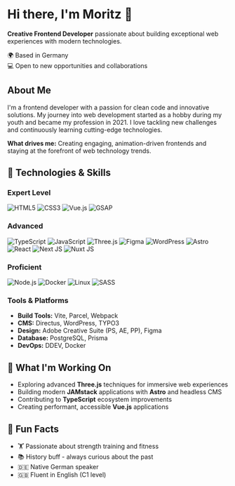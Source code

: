 # Hi there, I'm Moritz 👋

**Creative Frontend Developer** passionate about building exceptional web experiences with modern technologies.

🌍 Based in Germany  
💻 Open to new opportunities and collaborations

## About Me

I'm a frontend developer with a passion for clean code and innovative solutions. My journey into web development started as a hobby during my youth and became my profession in 2021. I love tackling new challenges and continuously learning cutting-edge technologies.

**What drives me:** Creating engaging, animation-driven frontends and staying at the forefront of web technology trends.

## 🚀 Technologies & Skills

### **Expert Level**
![HTML5](https://img.shields.io/badge/html5-%23E34F26.svg?style=for-the-badge&logo=html5&logoColor=white)
![CSS3](https://img.shields.io/badge/css3-%231572B6.svg?style=for-the-badge&logo=css3&logoColor=white)
![Vue.js](https://img.shields.io/badge/vuejs-%2335495e.svg?style=for-the-badge&logo=vuedotjs&logoColor=%234FC08D)
![GSAP](https://img.shields.io/badge/GSAP-88CE02?style=for-the-badge&logo=greensock&logoColor=white)

### **Advanced**
![TypeScript](https://img.shields.io/badge/typescript-%23007ACC.svg?style=for-the-badge&logo=typescript&logoColor=white)
![JavaScript](https://img.shields.io/badge/javascript-%23323330.svg?style=for-the-badge&logo=javascript&logoColor=%23F7DF1E)
![Three.js](https://img.shields.io/badge/threejs-black?style=for-the-badge&logo=three.js&logoColor=white)
![Figma](https://img.shields.io/badge/figma-%23F24E1E.svg?style=for-the-badge&logo=figma&logoColor=white)
![WordPress](https://img.shields.io/badge/WordPress-%23117AC9.svg?style=for-the-badge&logo=WordPress&logoColor=white)
![Astro](https://img.shields.io/badge/astro-%23FF5D01.svg?style=for-the-badge&logo=astro&logoColor=white)
![React](https://img.shields.io/badge/react-%2320232a.svg?style=for-the-badge&logo=react&logoColor=%2361DAFB)
![Next JS](https://img.shields.io/badge/Next-black?style=for-the-badge&logo=next.js&logoColor=white)
![Nuxt JS](https://img.shields.io/badge/Nuxt-black?style=for-the-badge&logo=nuxt.js&logoColor=white)

### **Proficient**
![Node.js](https://img.shields.io/badge/node.js-6DA55F?style=for-the-badge&logo=node.js&logoColor=white)
![Docker](https://img.shields.io/badge/docker-%230db7ed.svg?style=for-the-badge&logo=docker&logoColor=white)
![Linux](https://img.shields.io/badge/Linux-FCC624?style=for-the-badge&logo=linux&logoColor=black)
![SASS](https://img.shields.io/badge/SASS-hotpink.svg?style=for-the-badge&logo=SASS&logoColor=white)

### **Tools & Platforms**
- **Build Tools:** Vite, Parcel, Webpack
- **CMS:** Directus, WordPress, TYPO3
- **Design:** Adobe Creative Suite (PS, AE, PP), Figma
- **Database:** PostgreSQL, Prisma
- **DevOps:** DDEV, Docker

## 🎯 What I'm Working On

- Exploring advanced **Three.js** techniques for immersive web experiences
- Building modern **JAMstack** applications with **Astro** and headless CMS
- Contributing to **TypeScript** ecosystem improvements
- Creating performant, accessible **Vue.js** applications

## 🌟 Fun Facts

- 🏋️ Passionate about strength training and fitness
- 📚 History buff - always curious about the past
- 🇩🇪 Native German speaker
- 🇬🇧 Fluent in English (C1 level)


